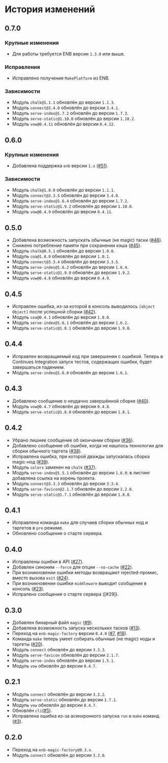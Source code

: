 История изменений
=================

0.7.0
-----

### Крупные изменения

* Для работы требуется ENB версии `1.3.0` или выше.

### Исправления

* Исправлено получение `MakePlatform` из ENB.

### Зависимости

* Модуль `chalk@1.1.1` обновлён до версии `1.1.3`.
* Модуль `connect@3.4.0` обновлён до версии `3.4.1`.
* Модуль `serve-index@1.7.2` обновлён до версии `1.7.3`.
* Модуль `serve-static@1.10.0` обновлён до версии `1.10.2`.
* Модуль `vow@0.4.11` обновлён до версии `0.4.12`.

0.6.0
-----

### Крупные изменения

* Добавлена поддержка `enb` версии `1.x` ([#51]).

### Зависимости

* Модуль `chalk@1.0.0` обновлён до версии `1.1.1`.
* Модуль `connect@3.3.5` обновлён до версии `3.4.0`.
* Модуль `serve-index@1.6.4` обновлён до версии `1.7.2`.
* Модуль `serve-static@1.9.2` обновлён до версии `1.10.0`.
* Модуль `vow@0.4.9` обновлён до версии `0.4.11`.

0.5.0
-----

* Добавлена возможность запускать обычные (не magic) таски ([#46]).
* Снижено потребление памяти при сохранении кэша ([#45]).
* Модуль `chalk@0.5.1` обновлён до версии `1.0.0`.
* Модуль `coa@1.0.0` обновлён до версии `1.0.1`.
* Модуль `connect@3.3.4` обновлён до версии `3.3.5`.
* Модуль `serve-index@1.6.2` обновлён до версии `1.6.4`.
* Модуль `serve-static@1.9.0` обновлён до версии `1.9.2`.
* Модуль `vow@0.4.8` обновлён до версии `0.4.9`.

0.4.5
-----

* Исправлен ошибка, из-за которой в консоль выводилось `[object Object]` после успешной сборки ([#42]).
* Модуль `coa@0.4.1` обновлён до версии `1.0.0`.
* Модуль `serve-index@1.6.1` обновлён до версии `1.6.2`.
* Модуль `serve-static@1.8.1` обновлён до версии `1.9.0`.

0.4.4
-----

* Исправлен возвращаемый код при завершении с ошибкой. Теперь в Continues Integration запуск тестов, содержащих ошибки, будет завершаться падением.
* Модуль `serve-index@1.6.0` обновлён до версии `1.6.1`.

0.4.3
-----

* Добавлено сообщение о неудачно завершённой сборке ([#40]).
* Модуль `vow@0.4.7` обновлён до версии `0.4.8`.
* Модуль `serve-static@1.8.0` обновлён до версии `1.8.1`.

0.4.2
-----

* Убрано лишнее сообщение об окончании сборки ([#36]).
* Добавлено сообщение об ошибке, когда не нашлось технологии для сборки обычного таргета ([#38]).
* Исправлена ошибка, при которой дважды запускалась сборка magic-нод ([#39]).
* Модуль `colors` заменен на `chalk` ([#37]).
* Модуль `serve-index@1.5.1` обновлён до версии `1.6.0`: в листинг добавлена ссылка на корень проекта.
* Модуль `connect@3.3.3` обновлён до версии `3.3.4`.
* Модуль `serve-favicon@2.1.7` обновлён до версии `2.2.0`.
* Модуль `serve-static@1.7.1` обновлён до версии `1.8.0`.

0.4.1
-----

* Исправлена команда `make` для случаев сборки обычных нод и таргетов в `pre` режиме.
* Обновлено сообщение о старте сервера.

0.4.0
-----

* Исправлены ошибки в API ([#27]).
* Добавлен синоним `--force` для опции `--no-cache` ([#22]).
* При возникновении ошибки методы возвращают rejected-промис, вместо вызова `exit` ([#24]).
* При возникновении ошибки `middleware` выводит сообщение в консоль ([#23]).
* Испралено сообщение о старте сервера ([#29]).

0.3.0
-----

* Добавлен бинарный файл `magic` ([#9]).
* Добавлена возможность запуска нескольких тасков ([#13]).
* Переход на `enb-magic-factory` версии `0.4.0` ([#7], [#18]).
* Команда `make` теперь умеет собирать обычные (не magic) ноды и таргеты ([#20]).
* Модуль `connect` обновлён до версии `3.3.3`.
* Модуль `serve-favicon` обновлён до версии `2.1.7`.
* Модуль `serve-index` обновлён до версии `1.5.1`.
* Модуль `vow` обновлён до версии `0.4.7`.

0.2.1
-----

* Модуль `connect` обновлён до версии `3.3.2`.
* Модуль `serve-static` обновлён до версии `1.7.1`.
* Модуль `vow` обновлён до версии `0.4.7`.
* Обновлён `cli`([#5]).
* Исправлена ошибка из-за асинхронного запуска `run` и `make` команд ([#3]).


0.2.0
-----

* Переход на `enb-magic-factory@0.3.x`.
* Модуль `connect` обновлён до версии `3.3.0`.

[#51]: https://github.com/enb/enb-magic-platform/pull/51
[#46]: https://github.com/enb/enb-magic-platform/issues/46
[#45]: https://github.com/enb/enb-magic-platform/issues/45
[#42]: https://github.com/enb/enb-magic-platform/issues/42
[#40]: https://github.com/enb/enb-magic-platform/issues/40
[#39]: https://github.com/enb/enb-magic-platform/issues/39
[#38]: https://github.com/enb/enb-magic-platform/issues/38
[#37]: https://github.com/enb/enb-magic-platform/issues/37
[#36]: https://github.com/enb/enb-magic-platform/issues/36
[#27]: https://github.com/enb/enb-magic-platform/issues/27
[#24]: https://github.com/enb/enb-magic-platform/issues/24
[#23]: https://github.com/enb/enb-magic-platform/issues/23
[#22]: https://github.com/enb/enb-magic-platform/issues/22
[#20]: https://github.com/enb/enb-magic-platform/issues/20
[#18]: https://github.com/enb/enb-magic-platform/issues/18
[#13]: https://github.com/enb/enb-magic-platform/issues/13
[#9]: https://github.com/enb/enb-magic-platform/issues/9
[#7]: https://github.com/enb/enb-magic-platform/issues/7
[#5]: https://github.com/enb/enb-magic-platform/issues/5
[#3]: https://github.com/enb/enb-magic-platform/issues/3
